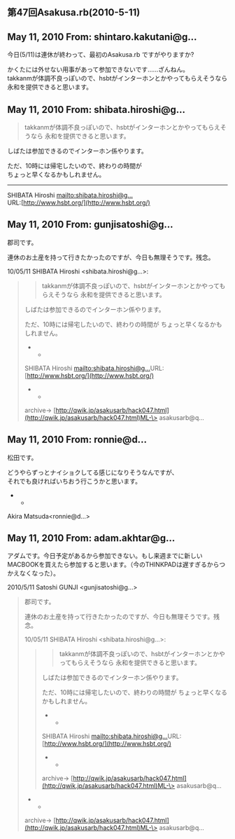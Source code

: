 ## 第47回Asakusa.rb(2010-5-11)

## May 11, 2010 From: shintaro.kakutani@g...

今日(5/11)は連休が終わって、最初のAsakusa.rb ですがやりますか?

かくたには外せない用事があって参加できないです……ざんねん。  
takkanmが体調不良っぽいので、hsbtがインターホンとかやってもらえそうなら  
永和を提供できると思います。

## May 11, 2010 From: shibata.hiroshi@g...
> takkanmが体調不良っぽいので、hsbtがインターホンとかやってもらえそうなら 永和を提供できると思います。

しばたは参加できるのでインターホン係やります。

ただ、10時には帰宅したいので、終わりの時間が  
ちょっと早くなるかもしれません。

* * *

SHIBATA Hiroshi [mailto:shibata.hiroshi@g...](mailto:shibata.hiroshi@g...)  
URL:[http://www.hsbt.org/](http://www.hsbt.org/)

## May 11, 2010 From: gunjisatoshi@g...

郡司です。

連休のお土産を持って行きたかったのですが、今日も無理そうです。残念。

10/05/11 SHIBATA Hiroshi \<shibata.hiroshi@g...\>:

> > takkanmが体調不良っぽいので、hsbtがインターホンとかやってもらえそうなら 永和を提供できると思います。
> 
> しばたは参加できるのでインターホン係やります。
> 
> ただ、10時には帰宅したいので、終わりの時間が ちょっと早くなるかもしれません。
> 
> - -
> 
> SHIBATA Hiroshi [mailto:shibata.hiroshi@g...](mailto:shibata.hiroshi@g...)URL:[http://www.hsbt.org/](http://www.hsbt.org/)
> 
> - -
> 
> archive-\> [http://qwik.jp/asakusarb/hack047.html](http://qwik.jp/asakusarb/hack047.html)ML-\> asakusarb@q...
## May 11, 2010 From: ronnie@d...

松田です。

どうやらずっとナイショクしてる感じになりそうなんですが、  
それでも良ければいちおう行こうかと思います。

- -

Akira Matsuda\<ronnie@d...\>

## May 11, 2010 From: adam.akhtar@g...

アダムです。今日予定があるから参加できない。もし来週までに新しいMACBOOKを買えたら参加すると思います。（今のTHINKPADは遅すぎるからつかえなくなった）。

2010/5/11 Satoshi GUNJI \<gunjisatoshi@g...\>

> 郡司です。
> 
> 連休のお土産を持って行きたかったのですが、今日も無理そうです。残念。
> 
> 10/05/11 SHIBATA Hiroshi \<shibata.hiroshi@g...\>:
> 
> > > takkanmが体調不良っぽいので、hsbtがインターホンとかやってもらえそうなら 永和を提供できると思います。
> > 
> > しばたは参加できるのでインターホン係やります。
> > 
> > ただ、10時には帰宅したいので、終わりの時間が ちょっと早くなるかもしれません。
> > 
> > - -
> > 
> > SHIBATA Hiroshi [mailto:shibata.hiroshi@g...](mailto:shibata.hiroshi@g...)URL:[http://www.hsbt.org/](http://www.hsbt.org/)
> > 
> > - -
> > 
> > archive-\> [http://qwik.jp/asakusarb/hack047.html](http://qwik.jp/asakusarb/hack047.html)ML-\> asakusarb@q...
> - -
> 
> archive-\> [http://qwik.jp/asakusarb/hack047.html](http://qwik.jp/asakusarb/hack047.html)ML-\> asakusarb@q...
